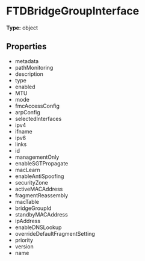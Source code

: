 # FTDBridgeGroupInterface


**Type:** object

## Properties
* metadata
* pathMonitoring
* description
* type
* enabled
* MTU
* mode
* fmcAccessConfig
* arpConfig
* selectedInterfaces
* ipv4
* ifname
* ipv6
* links
* id
* managementOnly
* enableSGTPropagate
* macLearn
* enableAntiSpoofing
* securityZone
* activeMACAddress
* fragmentReassembly
* macTable
* bridgeGroupId
* standbyMACAddress
* ipAddress
* enableDNSLookup
* overrideDefaultFragmentSetting
* priority
* version
* name
